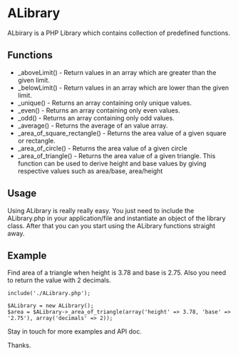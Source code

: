 # ALibrary
ALbirary is a PHP Library which contains collection of predefined functions.


## Functions
* _aboveLimit() - Return values in an array which are greater than the given limit.
* _belowLimit() - Return values in an array which are lower than the given limit.
* _unique() - Returns an array containing only unique values.
* _even() - Returns an array containing only even values.
* _odd() - Returns an array containing only odd values.
* _average() - Returns the average of an value array.
* _area_of_square_rectangle() - Returns the area value of a given square or rectangle.
* _area_of_circle() - Returns the area value of a given circle
* _area_of_triangle() - Returns the area value of a given triangle. This function can be used to derive height and base values by giving respective values such as area/base, area/height


## Usage
Using ALibrary is really really easy. You just need to include the ALibrary.php in your application/file and instantiate an object of the library class. After that you can you start using the ALibrary
functions straight away.

## Example
Find area of a triangle when height is 3.78 and base is 2.75. Also you need to return the value with 2 decimals.
```
include('./ALibrary.php');

$ALibrary = new ALibrary();
$area = $ALibrary->_area_of_triangle(array('height' => 3.78, 'base' => '2.75'), array('decimals' => 2));
```
Stay in touch for more examples and API doc.

Thanks.

